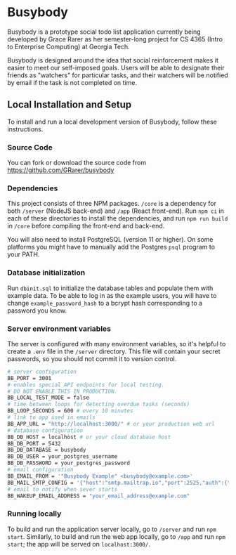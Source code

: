 # Busybody

Busybody is a prototype social todo list application currently being developed by Grace Rarer as her semester-long
project for CS 4365 (Intro to Enterprise Computing) at Georgia Tech.

Busybody is designed around the idea that social reinforcement makes it easier to meet our self-imposed goals.
Users will be able to designate their friends as "watchers" for particular tasks, and their watchers will be notified by
email if the task is not completed on time.

## Local Installation and Setup

To install and run a local development version of Busybody, follow these instructions.

### Source Code

You can fork or download the source code from https://github.com/GRarer/busybody

### Dependencies

This project consists of three NPM packages. `/core` is a dependency for both `/server` (NodeJS back-end) and `/app`
(React front-end). Run `npm ci` in each of these directories to install the dependencies, and run `npm run build` in
`/core` before compiling the front-end and back-end.

You will also need to install PostgreSQL (version 11 or higher). On some platforms you might have to manually add the
Postgres `psql` program to your PATH.

### Database initialization

Run `dbinit.sql` to initialize the database tables and populate them with example data. To be able to log
in as the example users, you will have to change `example_password_hash` to a bcrypt hash corresponding to a password
you know.

### Server environment variables

The server is configured with many environment variables, so it's helpful to create a `.env` file in the `/server`
directory. This file will contain your secret passwords, so you should not commit it to version control.

```sh
# server configuration
BB_PORT = 3001
# enables special API endpoints for local testing.
# DO NOT ENABLE THIS IN PRODUCTION.
BB_LOCAL_TEST_MODE = false
# time between loops for detecting overdue tasks (seconds)
BB_LOOP_SECONDS = 600 # every 10 minutes
# link to app used in emails
BB_APP_URL = "http://localhost:3000/" # or your production web url
# database configuration
BB_DB_HOST = localhost # or your cloud database host
BB_DB_PORT = 5432
BB_DB_DATABASE = busybody
BB_DB_USER = your_postgres_username
BB_DB_PASSWORD = your_postgres_password
# email configuration
BB_EMAIL_FROM = '"Busybody Example" <busybody@example.com>'
BB_MAIL_SMTP_CONFIG = '{"host":"smtp.mailtrap.io","port":2525,"auth":{"user":"your_username","pass":"your_password"}}'
# email to notify when sever starts
BB_WAKEUP_EMAIL_ADDRESS = "your_email_address@example.com"
```
### Running locally

To build and run the application server locally, go to `/server` and run `npm start`. Similarly, to build and run
the web app locally, go to `/app` and run `npm start`; the app will be served on `localhost:3000/`.
